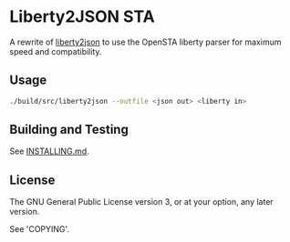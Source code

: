 # Liberty2JSON STA

A rewrite of [liberty2json](https://github.com/silimate/liberty2json) to use the
OpenSTA liberty parser for maximum speed and compatibility.

## Usage

```sh
./build/src/liberty2json --outfile <json out> <liberty in>
```

## Building and Testing

See [INSTALLING.md](./INSTALLING.md).

## License

The GNU General Public License version 3, or at your option, any later version.

See 'COPYING'.
